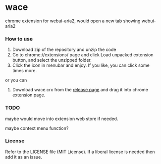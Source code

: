 # wace
chrome extension for webui-aria2, would open a new tab showing webui-aria2

### How to use

1. Download zip of the repository and unzip the code
2. Go to chrome://extensions/ page and click Load unpacked extension button, and select the unzipped folder.
3. Click the icon in menubar and enjoy. If you like, you can click some times more.

or you can

1. Download wace.crx from the [release page](https://github.com/KurumiSerori/wace/releases) and drag it into chrome extension page.

### TODO

maybe would move into extension web store if needed.

maybe context menu function?

### License

Refer to the LICENSE file (MIT License). If a liberal license is needed then add it as an issue.

